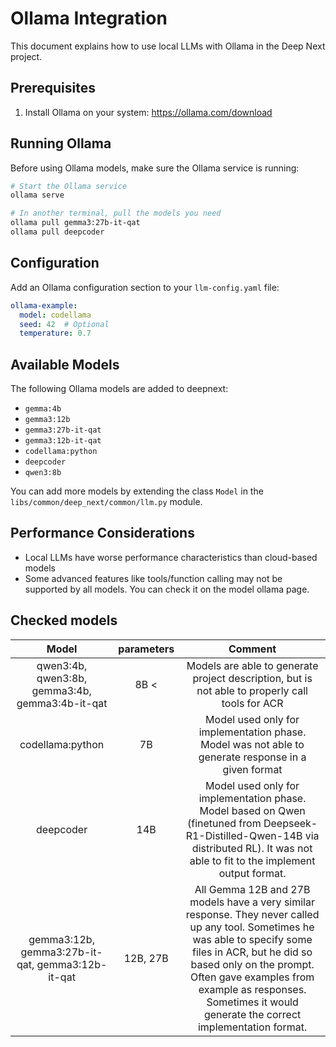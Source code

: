 # Ollama Integration

This document explains how to use local LLMs with Ollama in the Deep Next project.

## Prerequisites

1. Install Ollama on your system: https://ollama.com/download


## Running Ollama

Before using Ollama models, make sure the Ollama service is running:

```bash
# Start the Ollama service
ollama serve

# In another terminal, pull the models you need
ollama pull gemma3:27b-it-qat
ollama pull deepcoder
```

## Configuration

Add an Ollama configuration section to your `llm-config.yaml` file:

```yaml
ollama-example:
  model: codellama
  seed: 42  # Optional
  temperature: 0.7
```

## Available Models

The following Ollama models are added to deepnext:

- `gemma:4b`
- `gemma3:12b`
- `gemma3:27b-it-qat`
- `gemma3:12b-it-qat`
- `codellama:python`
- `deepcoder`
- `qwen3:8b`

You can add more models by extending the class `Model` in the `libs/common/deep_next/common/llm.py` module.


## Performance Considerations

- Local LLMs have worse performance characteristics than cloud-based models
- Some advanced features like tools/function calling may not be supported by all models. You can check it on the model ollama page.


## Checked models

| Model | parameters | Comment |
|:------:|:------:|:------:|
| qwen3:4b, qwen3:8b, gemma3:4b,  gemma3:4b-it-qat      | 8B <   | Models are able to generate project description, but is not able to properly call tools for ACR
| codellama:python | 7B | Model used only for implementation phase. Model was not able to generate response in a given format <original></original><patched></patched> |
| deepcoder | 14B |  Model used only for implementation phase. Model based on Qwen (finetuned from Deepseek-R1-Distilled-Qwen-14B via distributed RL). It was not able to fit to the implement output format. |
| gemma3:12b, gemma3:27b-it-qat, gemma3:12b-it-qat | 12B, 27B | All Gemma 12B and 27B models have a very similar response. They never called up any tool. Sometimes he was able to specify some files in ACR, but he did so based only on the prompt. Often gave examples from example as responses. Sometimes it would generate the correct implementation format. |
